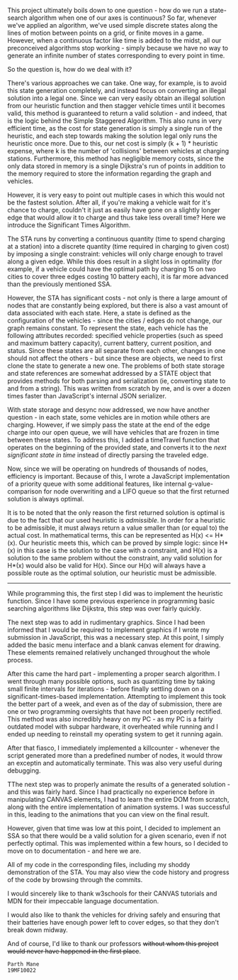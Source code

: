 This project ultimately boils down to one question - how do we run a state-search algorithm when one of our axes is continuous? So far, whenever we've applied an algorithm, we've used simple discrete states along the lines of motion between points on a grid, or finite moves in a game. However, when a continuous factor like time is added to the midst, all our preconceived algorithms stop working - simply because we have no way to generate an infinite number of states corresponding to every point in time.

So the question is, how do we deal with it?

There's various approaches we can take. One way, for example, is to avoid this state generation completely, and instead focus on converting an illegal solution into a legal one. Since we can very easily obtain an illegal solution from our heuristic function and then stagger vehicle times until it becomes valid, this method is guaranteed to return a valid solution - and indeed, that is the logic behind the Simple Staggered Algorithm. This also runs in very efficient time, as the cost for state generation is simply a single run of the heuristic, and each step towards making the solution legal only runs the heuristic once more. Due to this, our net cost is simply (k + 1) * heuristic expense, where k is the number of 'collisions' between vehicles at charging stations. Furthermore, this method has negligible memory costs, since the only data stored in memory is a single Dijkstra's run of points in addition to the memory required to store the information regarding the graph and vehicles.

However, it is very easy to point out multiple cases in which this would not be the fastest solution. After all, if you're making a vehicle wait for it's chance to charge, couldn't it just as easily have gone on a slightly longer edge that would allow it to charge and thus take less overall time? Here we introduce the Significant Times Algorithm.

The STA runs by converting a continuous quantity (time to spend charging at a station) into a discrete quantity (time required in charging to given cost) by imposing a single constraint: vehicles will only charge enough to travel along a given edge. While this does result in a slight loss in optimality (for example, if a vehicle could have the optimal path by charging 15 on two cities to cover three edges costing 10 battery each), it is far more advanced than the previously mentioned SSA.

However, the STA has significant costs - not only is there a large amount of nodes that are constantly being explored, but there is also a vast amount of data associated with each state. Here, a state is defined as the configuration of the vehicles - since the cities / edges do not change, our graph remains constant. To represent the state, each vehicle has the following attributes recorded: specified vehicle properties (such as speed and maximum battery capacity), current battery, current position, and status. Since these states are all separate from each other, changes in one should not affect the others - but since these are objects, we need to first clone the state to generate a new one. The problems of both state storage and state references are somewhat addressed by a STATE object that provides methods for both parsing and serialization (ie, converting state to and from a string). This was written from scratch by me, and is over a dozen times faster than JavaScript's internal JSON serializer.

With state storage and desync now addressed, we now have another question - in each state, some vehicles are in motion while others are charging. However, if we simply pass the state at the end of the edge charge into our open queue, we will have vehicles that are frozen in time between these states. To address this, I added a timeTravel function that operates on the beginning of the provided state, and converts it to the *next significant state in time* instead of directly parsing the traveled edge.

Now, since we will be operating on hundreds of thousands of nodes, efficiency is important. Because of this, I wrote a JavaScript implementation of a priority queue with some additional features, like internal g-value-comparison for node overwriting and a LIFO queue so that the first returned solution is always optimal.

It is to be noted that the only reason the first returned solution is optimal is due to the fact that our used heuristic is *admissible*. In order for a heuristic to be admissible, it must always return a value smaller than (or equal to) the actual cost. In mathematical terms, this can be represented as H(x) <= H\*(x). Our heuristic meets this, which can be proved by simple logic: since H\*(x) in this case is the solution to the case with a constraint, and H(x) is a solution to the same problem without the constraint, any valid solution for H\*(x) would also be valid for H(x). Since our H(x) will always have a possible route as the optimal solution, our heuristic must be admissible.

___


While programming this, the first step I did was to implement the heuristic function. Since I have some previous experience in programming basic searching algorithms like Dijkstra, this step was over fairly quickly.

The next step was to add in rudimentary graphics. Since I had been informed that I would be required to implement graphics if I wrote my submission in JavaScript, this was a necessary step. At this point, I simply added the basic menu interface and a blank canvas element for drawing. These elements remained relatively unchanged throughout the whole process.

After this came the hard part - implementing a proper search algorithm. I went through many possible options, such as quantizing time by taking small finite intervals for iterations - before finally settling down on a significant-times-based implementation. Attempting to implement this took the better part of a week, and even as of the day of submission, there are one or two programming oversights that have not been properly rectified. This method was also incredibly heavy on my PC - as my PC is a fairly outdated model with subpar hardware, it overheated while running and I ended up needing to reinstall my operating system to get it running again.

After that fiasco, I immediately implemented a killcounter - whenever the script generated more than a predefined number of nodes, it would throw an exceptin and automatically terminate. This was also very useful during debugging.

TThe next step was to properly animate the results of a generated solution - and this was fairly hard. Since I had practically no experience before in manipulating CANVAS elements, I had to learn the entire DOM from scratch, along with the entire implementation of animation systems. I was successful in this, leading to the animations that you can view on the final result.

However, given that time was low at this point, I decided to implement an SSA so that there would be a valid solution for a given scenario, even if not perfectly optimal. This was implemented within a few hours, so I decided to move on to documentation - and here we are.

All of my code in the corresponding files, including my shoddy demonstration of the STA. You may also view the code history and progress of the code by browsing through the commits.



I would sincerely like to thank w3schools for their CANVAS tutorials and MDN for their impeccable language documentation.

I would also like to thank the vehicles for driving safely and ensuring that their batteries have enough power left to cover edges, so that they don't break down midway.

And of course, I'd like to thank our professors ~~without whom this project would never have happened in the first place~~.

    Parth Mane
    19MF10022